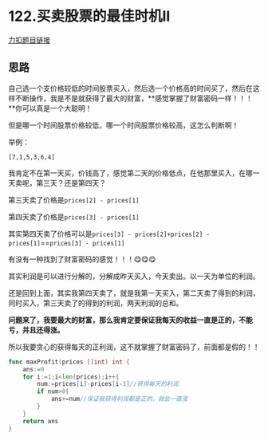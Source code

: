 # 122.买卖股票的最佳时机II

[力扣题目链接](https://leetcode-cn.com/problems/best-time-to-buy-and-sell-stock-ii/)

## 思路

自己选一个支价格较低的时间股票买入，然后选一个价格高的时间买了，然后在这样不断操作，我是不是就获得了最大的财富，**感觉掌握了财富密码一样！！！**你可以真是一个大聪明！

但是哪一个时间股票价格较低，哪一个时间股票价格较高，这怎么判断啊！

举例：

`[7,1,5,3,6,4]`

我肯定不在第一天买，价钱高了，感觉第二天的价格低点，在他那里买入，在哪一天卖呢，第三天？还是第四天？

第三天卖了价格是`prices[2] - prices[1]`

第四天卖了价格是`prices[3] - prices[1]`

其实第四天卖了价格可以是`prices[3] - prices[2]+prices[2] - prices[1]`==`prices[3] - prices[1]`

有没有一种找到了财富密码的感觉！！！😋😋😋

其实利润是可以进行分解的，分解成昨天买入，今天卖出。以一天为单位的利润。

还是回到上面，其实我第四天卖了，就是我第一天买入，第二天卖了得到的利润，同时买入，第三天卖了的得到的利润，两天利润的总和。

**问题来了，我要最大的财富，那么我肯定要保证我每天的收益一直是正的，不能亏，并且还得涨。**

所以我要贪心的获得每天的正利润，这不就掌握了财富密码了，前面都是假的！！

```go
func maxProfit(prices []int) int {
    ans:=0
    for i:=1;i<len(prices);i++{
        num:=prices[i]-prices[i-1]//获得每天的利润
        if num>0{
            ans+=num//保证我获得利润都是正的，就会一直涨
        }
    }
    return ans
}
```


